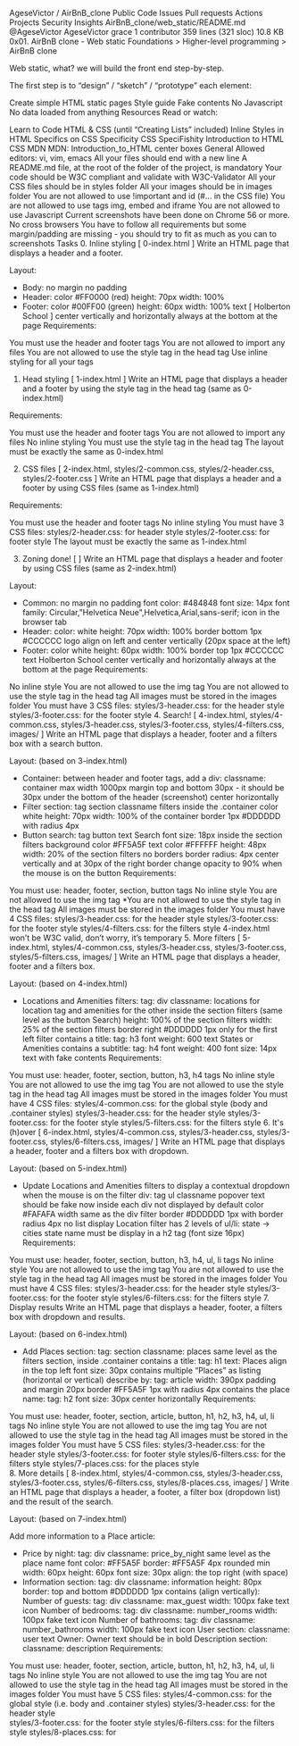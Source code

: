 
AgeseVictor
/
AirBnB_clone
Public
Code
Issues
Pull requests
Actions
Projects
Security
Insights
AirBnB_clone/web_static/README.md
@AgeseVictor
AgeseVictor grace
 1 contributor
359 lines (321 sloc)  10.8 KB
0x01. AirBnB clone - Web static
Foundations > Higher-level programming > AirBnB clone

Web static, what?
we will build the front end step-by-step.

The first step is to “design” / “sketch” / “prototype” each element:

Create simple HTML static pages
Style guide
Fake contents
No Javascript
No data loaded from anything
Resources
Read or watch:

Learn to Code HTML & CSS (until “Creating Lists” included)
Inline Styles in HTML
Specifics on CSS Specificity
CSS SpeciFishity
Introduction to HTML
CSS
MDN
MDN: Introduction_to_HTML
center boxes
General
Allowed editors: vi, vim, emacs
All your files should end with a new line
A README.md file, at the root of the folder of the project, is mandatory
Your code should be W3C compliant and validate with W3C-Validator
All your CSS files should be in styles folder
All your images should be in images folder
You are not allowed to use !important and id (#... in the CSS file)
You are not allowed to use tags img, embed and iframe
You are not allowed to use Javascript
Current screenshots have been done on Chrome 56 or more.
No cross browsers
You have to follow all requirements but some margin/padding are missing - you should try to fit as much as you can to screenshots
Tasks
0. Inline styling [ 0-index.html ]
Write an HTML page that displays a header and a footer.

Layout:

* Body:
	no margin
	no padding
* Header:
	color #FF0000 (red)
	height: 70px
	width: 100%
* Footer:
	color #00FF00 (green)
	height: 60px
	width: 100%
	text [ Holberton School ] center vertically and horizontally
	always at the bottom at the page
Requirements:

You must use the header and footer tags
You are not allowed to import any files
You are not allowed to use the style tag in the head tag
Use inline styling for all your tags
1. Head styling [ 1-index.html ]
Write an HTML page that displays a header and a footer by using the style tag in the head tag (same as 0-index.html)

Requirements:

You must use the header and footer tags
You are not allowed to import any files
No inline styling
You must use the style tag in the head tag
The layout must be exactly the same as 0-index.html

2. CSS files [ 2-index.html, styles/2-common.css, styles/2-header.css, styles/2-footer.css ]
Write an HTML page that displays a header and a footer by using CSS files (same as 1-index.html)

Requirements:

You must use the header and footer tags
No inline styling
You must have 3 CSS files:
	styles/2-header.css: for header style
	styles/2-footer.css: for footer style
The layout must be exactly the same as 1-index.html

3. Zoning done! [ ]
Write an HTML page that displays a header and footer by using CSS files (same as 2-index.html)

Layout:

* Common:
	no margin
	no padding
	font color: #484848
	font size: 14px
	font family: Circular,"Helvetica Neue",Helvetica,Arial,sans-serif;
	icon in the browser tab
* Header:
	color: white
	height: 70px
	width: 100%
	border bottom 1px #CCCCCC
	logo align on left and center vertically (20px space at the left)
* Footer:
	color white
	height: 60px
	width: 100%
	border top 1px #CCCCCC
	text Holberton School center vertically and horizontally
	always at the bottom at the page
Requirements:

No inline style
You are not allowed to use the img tag
You are not allowed to use the style tag in the head tag
All images must be stored in the images folder
You must have 3 CSS files:
	styles/3-header.css: for the header style
	styles/3-footer.css: for the footer style
4. Search! [ 4-index.html, styles/4-common.css, styles/3-header.css, styles/3-footer.css, styles/4-filters.css, images/ ]
Write an HTML page that displays a header, footer and a filters box with a search button.

Layout: (based on 3-index.html)

* Container:
	between header and footer tags, add a div:
		classname: container
		max width 1000px
		margin top and bottom 30px - it should be 30px under the bottom of the header (screenshot)
		center horizontally
* Filter section:
	tag section
	classname filters
	inside the .container
	color white
	height: 70px
	width: 100% of the container
	border 1px #DDDDDD with radius 4px
* Button search:
	tag button
	text Search
	font size: 18px
	inside the section filters
	background color #FF5A5F
	text color #FFFFFF
	height: 48px
	width: 20% of the section filters
	no borders
	border radius: 4px
	center vertically and at 30px of the right border
	change opacity to 90% when the mouse is on the button
Requirements:

You must use: header, footer, section, button tags
No inline style
You are not allowed to use the img tag *You are not allowed to use the style tag in the head tag
All images must be stored in the images folder
You must have 4 CSS files:
	styles/3-header.css: for the header style
	styles/3-footer.css: for the footer style
	styles/4-filters.css: for the filters style
4-index.html won’t be W3C valid, don’t worry, it’s temporary
5. More filters [ 5-index.html, styles/4-common.css, styles/3-header.css, styles/3-footer.css, styles/5-filters.css, images/ ]
Write an HTML page that displays a header, footer and a filters box.

Layout: (based on 4-index.html)

* Locations and Amenities filters:
	tag: div
	classname: locations for location tag and amenities for the other
	inside the section filters (same level as the button Search)
	height: 100% of the section filters
	width: 25% of the section filters
	border right #DDDDDD 1px only for the first left filter
	contains a title:
		tag: h3
		font weight: 600
		text States or Amenities
	contains a subtitle:
		tag: h4
		font weight: 400
		font size: 14px
		text with fake contents
Requirements:

You must use: header, footer, section, button, h3, h4 tags
No inline style
You are not allowed to use the img tag
You are not allowed to use the style tag in the head tag
All images must be stored in the images folder
You must have 4 CSS files:
	styles/4-common.css: for the global style (body and .container styles)
	styles/3-header.css: for the header style
	styles/3-footer.css: for the footer style
	styles/5-filters.css: for the filters style
6. It's (h)over [ 6-index.html, styles/4-common.css, styles/3-header.css, styles/3-footer.css, styles/6-filters.css, images/ ]
Write an HTML page that displays a header, footer and a filters box with dropdown.

Layout: (based on 5-index.html)

* Update Locations and Amenities filters to display a contextual dropdown when the mouse is on the filter div:
	tag ul
	classname popover
	text should be fake now
	inside each div
	not displayed by default
	color #FAFAFA
	width same as the div filter
	border #DDDDDD 1px with border radius 4px
	no list display
	Location filter has 2 levels of ul/li:
		state -> cities
		state name must be display in a h2 tag (font size 16px)
Requirements:

You must use: header, footer, section, button, h3, h4, ul, li tags
No inline style
You are not allowed to use the img tag
You are not allowed to use the style tag in the head tag
All images must be stored in the images folder
You must have 4 CSS files:
	styles/3-header.css: for the header style
	styles/3-footer.css: for the footer style
	styles/6-filters.css: for the filters style
7. Display results
Write an HTML page that displays a header, footer, a filters box with dropdown and results.

Layout: (based on 6-index.html)

* Add Places section:
	tag: section
	classname: places
	same level as the filters section, inside .container
	contains a title:
		tag: h1
		text: Places
		align in the top left
		font size: 30px
	contains multiple “Places” as listing (horizontal or vertical) describe by:
		tag: article
		width: 390px
		padding and margin 20px
		border #FF5A5F 1px with radius 4px
		contains the place name:
			tag: h2
			font size: 30px
			center horizontally
Requirements:

You must use: header, footer, section, article, button, h1, h2, h3, h4, ul, li tags
No inline style
You are not allowed to use the img tag
You are not allowed to use the style tag in the head tag
All images must be stored in the images folder
You must have 5 CSS files:
	styles/3-header.css: for the header style
	styles/3-footer.css: for footer style
	styles/6-filters.css: for the filters style
	styles/7-places.css: for the places style    
8. More details [ 8-index.html, styles/4-common.css, styles/3-header.css, styles/3-footer.css, styles/6-filters.css, styles/8-places.css, images/ ]
Write an HTML page that displays a header, a footer, a filter box (dropdown list) and the result of the search.

Layout: (based on 7-index.html)

Add more information to a Place article:

* Price by night:
	tag: div
	classname: price_by_night
	same level as the place name
	font color: #FF5A5F
	border: #FF5A5F 4px rounded
min width: 60px
height: 60px
font size: 30px
align: the top right (with space)
* Information section:
	tag: div
	classname: information
	height: 80px
	border: top and bottom #DDDDDD 1px
	contains (align vertically):
		Number of guests:
			tag: div
			classname: max_guest
			width: 100px
			fake text
			icon
		Number of bedrooms:
			tag: div
			classname: number_rooms
			width: 100px
			fake text
			icon
		Number of bathrooms:
			tag: div
			classname: number_bathrooms
			width: 100px
			fake text
			icon
User section:
	classname: user
	text Owner: <fake text>
	Owner text should be in bold
Description section:
	classname: description
Requirements:

You must use: header, footer, section, article, button, h1, h2, h3, h4, ul, li tags
No inline style
You are not allowed to use the img tag
You are not allowed to use the style tag in the head tag
All images must be stored in the images folder
You must have 5 CSS files:
	styles/4-common.css: for the global style (i.e. body and .container styles)
	styles/3-header.css: for the header style	
	styles/3-footer.css: for the footer style
	styles/6-filters.css: for the filters style
	styles/8-places.css: for 
